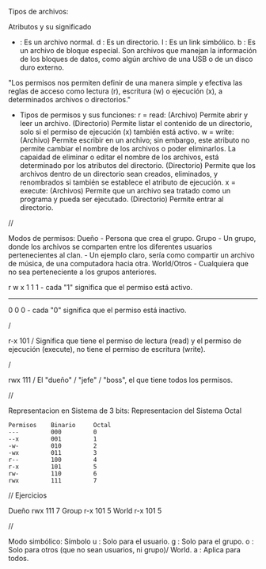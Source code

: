 Tipos de archivos:

Atributos y su significado
- : Es un archivo normal.
d : Es un directorio.
l : Es un link simbólico.
b : Es un archivo de bloque especial. Son archivos que manejan la información de los bloques de datos, como algún archivo de una USB o de un disco duro externo.


"Los permisos nos permiten definir de una manera simple y efectiva las reglas de acceso como lectura (r), escritura (w) o ejecución (x), a determinados archivos o directorios."

- Tipos de permisos y sus funciones:
    r = read:
        (Archivo) Permite abrir y leer un archivo.
        (Directorio) Permite listar el contenido de un directorio, solo si el permiso de ejecución (x) también está activo.
    w = write:
        (Archivo) Permite escribir en un archivo; sin embargo, este atributo no permite cambiar el nombre de los archivos o poder eliminarlos. La capaidad de eliminar o editar el nombre de los archivos, está determinado por los atributos del directorio.
        (Directorio) Permite que los archivos dentro de un directorio sean creados, eliminados, y renombrados si también se establece el atributo de ejecución.
    x = execute:
        (Archivos) Permite que un archivo sea tratado como un programa y pueda ser ejecutado.
        (Directorio) Permite entrar al directorio.

//

Modos de permisos:
    Dueño
        - Persona que crea el grupo.
    Grupo
        - Un grupo, donde los archivos se comparten entre los diferentes usuarios pertenecientes al clan.
        - Un ejemplo claro, sería como compartir un archivo de música, de una computadora hacia otra.
    World/Otros
        - Cualquiera que no sea perteneciente a los grupos anteriores.


r   w   x
1   1   1   -   cada "1" significa que el permiso está activo.

-   -   - 
0   0   0   -   cada "0" significa que el permiso está inactivo.

/

r-x
101   /   Significa que tiene el permiso de lectura (read) y el permiso de ejecución (execute), no tiene el permiso de escritura (write).

/

rwx
111   /   El "dueño" / "jefe" / "boss", el que tiene todos los permisos.


//

Representacion en Sistema de 3 bits:
    Representacion del Sistema Octal

    Permisos    Binario     Octal
    ---         000         0
    --x         001         1
    -w-         010         2
    -wx         011         3
    r--         100         4
    r-x         101         5
    rw-         110         6
    rwx         111         7


//
    Ejercicios

Dueño
    rwx
    111
        7
Group
    r-x
    101
        5
World
    r-x
    101
        5


//

Modo simbólico:
    Símbolo
    u   :   Solo para el usuario.
    g   :   Solo para el grupo.
    o   :   Solo para otros (que no sean usuarios, ni grupo)/ World.
    a   :   Aplica para todos.